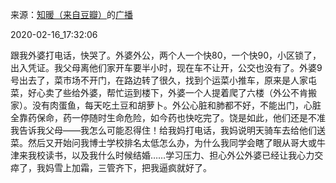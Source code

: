 来源：[知暖（来自豆瓣）](https://www.douban.com/people/viviansummer/)的[广播](https://www.douban.com/people/viviansummer/status/2815065277/)


2020-02-16_17:32:06


跟我外婆打电话，快哭了。外婆外公，两个人一个快80，一个快90，小区锁了，出入凭证。我父母离他们家开车要半小时，现在车不让开，公交也没有了。外婆9号出去了，菜市场不开门，在路边转了很久，找到个运菜小推车，原来是人家屯菜，好心卖了些给外婆，帮忙运到楼下，外婆一个人提着爬了六楼（外公不肯搬家）。没有肉蛋鱼，每天吃土豆和胡萝卜。外公心脏和肺都不好，不能出门，心脏全靠药保命，药一停随时生命危险，如今药也快吃完了。饶是如此，他们还是不准我告诉我父母——我怎么可能忍得住！给我妈打电话，我妈说明天骑车去给他们送菜。然后又开始问我博士学校排名太低怎么办，为什么我同学会瞎了眼从哥大或牛津来我校读书，以及我什么时候结婚……学习压力、担心外公外婆已经让我心力交瘁了，我妈雪上加霜，三管齐下，把我逼疯就好了。
